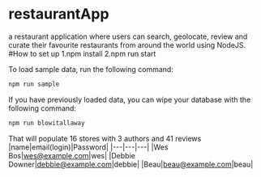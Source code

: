# restaurantApp
a restaurant application where users can search, geolocate, review and curate their favourite restaurants from around the world using NodeJS.
#How to set up
1.npm install
2.npm run start

To load sample data, run the following command:
```bash
npm run sample
```

If you have previously loaded data, you can wipe your database with the following command:
 ```bash
 npm run blowitallaway
 ```

 That will populate 16 stores with 3 authors and 41 reviews
 |name|email(login)|Password|
 |---|---|---|
 |Wes Bos|wes@example.com|wes|
 |Debbie Downer|debbie@example.com|debbie|
 |Beau|beau@example.com|beau|
